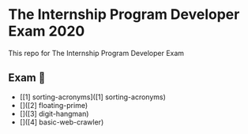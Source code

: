 # The Internship Program Developer Exam 2020

This repo for The Internship Program Developer Exam

## Exam :memo:
- [[1] sorting-acronyms]([1] sorting-acronyms)
- []([2] floating-prime)
- []([3] digit-hangman)
- []([4] basic-web-crawler)
